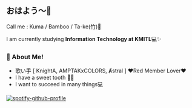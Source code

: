 ## おはよう～👋

Call me : Kuma / Bamboo / Ta-ke(竹)🎍

I am currently studying **Information Technology at KMITL**💻✨

### 🐼 About Me! <a href="https://facebook.com/yaowapa.thawornwiriyanan.5"><img src="https://raw.githubusercontent.com/rahulbanerjee26/githubProfileReadmeGenerator/main/icons/facebook.svg" width="16" height="16" /></a>  <a href="https://instagram.com/bemaly_kuma.197"><img src="https://raw.githubusercontent.com/rahulbanerjee26/githubProfileReadmeGenerator/main/icons/instagram.svg" width="16" height="16" /></a>
- 歌い手 [ KnightA, AMPTAKxCOLORS, Ⱥstral ] ❤️Red Member Lover❤️
- I have a sweet tooth 🦷🍭
- I want to succeed in many things💻

[![spotify-github-profile](https://spotify-github-profile.kittinanx.com/api/view?uid=31nawfncg5px5qabupebsd35wnr4&cover_image=true&theme=novatorem&show_offline=false&background_color=000000&interchange=false&bar_color=d10000&bar_color_cover=false)](https://spotify-github-profile.kittinanx.com/api/view?uid=31nawfncg5px5qabupebsd35wnr4&redirect=true)

<!--
**bemalykuma/bemalykuma** is a ✨ _special_ ✨ repository because its `README.md` (this file) appears on your GitHub profile.

Here are some ideas to get you started:

- 🔭 I’m currently working on ...
- 🌱 I’m currently learning ...
- 👯 I’m looking to collaborate on ...
- 🤔 I’m looking for help with ...
- 💬 Ask me about ...
- 📫 How to reach me: ...
- 😄 Pronouns: ...
- ⚡ Fun fact: ...
-->
